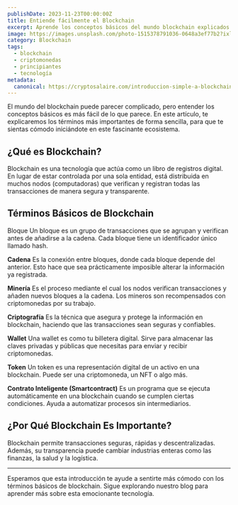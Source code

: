 ```yaml
---
publishDate: 2023-11-23T00:00:00Z
title: Entiende fácilmente el Blockchain
excerpt: Aprende los conceptos básicos del mundo blockchain explicados de forma sencilla para principiantes.
image: https://images.unsplash.com/photo-1515378791036-0648a3ef77b2?ixlib=rb-4.0.3&ixid=M3wxMjA3fDB8MHxwaG90by1wYWdlfHx8fGVufDB8fHx8fA%3D%3D&auto=format&fit=crop&w=1651&q=80
category: Blockchain
tags:
  - blockchain
  - criptomonedas
  - principiantes
  - tecnología
metadata:
  canonical: https://cryptosalaire.com/introduccion-simple-a-blockchain
---
```



El mundo del blockchain puede parecer complicado, pero entender los conceptos básicos es más fácil de lo que parece. En este artículo, te explicaremos los términos más importantes de forma sencilla, para que te sientas cómodo iniciándote en este fascinante ecosistema.

## ¿Qué es Blockchain?

Blockchain es una tecnología que actúa como un libro de registros digital. En lugar de estar controlada por una sola entidad, está distribuida en muchos nodos (computadoras) que verifican y registran todas las transacciones de manera segura y transparente.

## Términos Básicos de Blockchain

Bloque
Un bloque es un grupo de transacciones que se agrupan y verifican antes de añadirse a la cadena. Cada bloque tiene un identificador único llamado hash.

 **Cadena**
Es la conexión entre bloques, donde cada bloque depende del anterior. Esto hace que sea prácticamente imposible alterar la información ya registrada.

 **Minería**
Es el proceso mediante el cual los nodos verifican transacciones y añaden nuevos bloques a la cadena. Los mineros son recompensados con criptomonedas por su trabajo.

**Criptografía**
Es la técnica que asegura y protege la información en blockchain, haciendo que las transacciones sean seguras y confiables.

**Wallet**
Una wallet es como tu billetera digital. Sirve para almacenar las claves privadas y públicas que necesitas para enviar y recibir criptomonedas.

 **Token**
Un token es una representación digital de un activo en una blockchain. Puede ser una criptomoneda, un NFT o algo más.

**Contrato Inteligente (Smartcontract)**
Es un programa que se ejecuta automáticamente en una blockchain cuando se cumplen ciertas condiciones. Ayuda a automatizar procesos sin intermediarios.

## ¿Por Qué Blockchain Es Importante?

Blockchain permite transacciones seguras, rápidas y descentralizadas. Además, su transparencia puede cambiar industrias enteras como las finanzas, la salud y la logística.

---

Esperamos que esta introducción te ayude a sentirte más cómodo con los términos básicos de blockchain. Sigue explorando nuestro blog para aprender más sobre esta emocionante tecnología.
